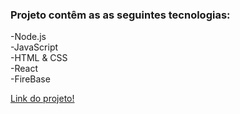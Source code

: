 ### Projeto contêm as as seguintes tecnologias:
 -Node.js <br>
 -JavaScript <br>
 -HTML & CSS <br>
 -React <br>
 -FireBase <br>
 
 <a href="https://tiktok---jornada-6860d.web.app" target="_blank">Link do projeto!</a>
